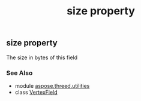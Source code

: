 ﻿---
title: size property
second_title: Aspose.3D for Python via .NET API References
description: 
type: docs
weight: 90
url: /python-net/aspose.threed.utilities/vertexfield/size/
is_root: false
---

## size property


The size in bytes of this field

### See Also
* module [aspose.threed.utilities](../../)
* class [VertexField](/3d/python-net/aspose.threed.utilities/vertexfield)
